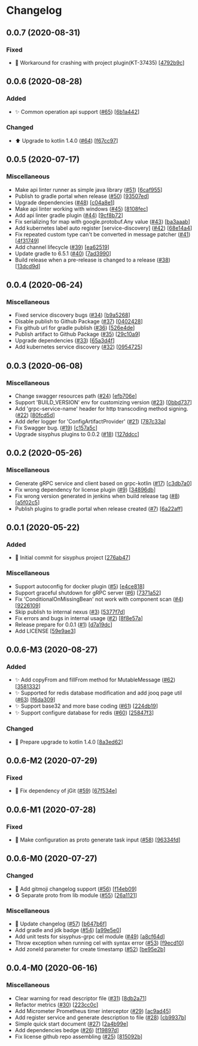# Changelog

<a name="0.0.7"></a>
## 0.0.7 (2020-08-31)

### Fixed

- 🐛 Workaround for crashing with project plugin(KT-37435) [[4792b9c](https://github.com/ButterCam/sisyphus/commit/4792b9cef990def1a15df9a723672ed18f432f4b)]


<a name="0.0.6"></a>
## 0.0.6 (2020-08-28)

### Added

- ✨ Common operation api support ([#65](https://github.com/ButterCam/sisyphus/issues/65)) [[6b1a442](https://github.com/ButterCam/sisyphus/commit/6b1a442b9f12e01dcd1405ffae7e551d9c054f8c)]

### Changed

- ⬆️ Upgrade to kotlin 1.4.0 ([#64](https://github.com/ButterCam/sisyphus/issues/64)) [[f67cc97](https://github.com/ButterCam/sisyphus/commit/f67cc97ae108ec2d4698d436564e321966869560)]


<a name="0.0.5"></a>
## 0.0.5 (2020-07-17)

### Miscellaneous

-  Make api linter runner as simple java library ([#51](https://github.com/ButterCam/sisyphus/issues/51)) [[6caf955](https://github.com/ButterCam/sisyphus/commit/6caf955c015800d7a54fc75bd1a6f50018789c72)]
-  Publish to gradle portal when release ([#50](https://github.com/ButterCam/sisyphus/issues/50)) [[93507ed](https://github.com/ButterCam/sisyphus/commit/93507edce4fa705d55e47e6aa7f324bdd098173f)]
-  Upgrade dependencies ([#48](https://github.com/ButterCam/sisyphus/issues/48)) [[c04a8e1](https://github.com/ButterCam/sisyphus/commit/c04a8e148cb13307d54594a49fd52c7cd6709498)]
-  Make api linter working with windows ([#45](https://github.com/ButterCam/sisyphus/issues/45)) [[8108fec](https://github.com/ButterCam/sisyphus/commit/8108fecee921691f8a80a98e3c7fc4242c4b7e14)]
-  Add api linter gradle plugin ([#44](https://github.com/ButterCam/sisyphus/issues/44)) [[9cf8b72](https://github.com/ButterCam/sisyphus/commit/9cf8b72a18d696768e9e8360f22223ce379c7e94)]
-  Fix serializing for map with google.protobuf.Any value ([#43](https://github.com/ButterCam/sisyphus/issues/43)) [[ba3aaab](https://github.com/ButterCam/sisyphus/commit/ba3aaab0166ddca2fcdbe30145f281cb459c353f)]
-  Add kubernetes label auto register [service-discovery] ([#42](https://github.com/ButterCam/sisyphus/issues/42)) [[68e14a4](https://github.com/ButterCam/sisyphus/commit/68e14a4f031ac597e9626be066e2dbf8b15372c1)]
-  Fix repeated custom type can&#x27;t be converted in message patcher ([#41](https://github.com/ButterCam/sisyphus/issues/41)) [[4f31749](https://github.com/ButterCam/sisyphus/commit/4f3174920b205dda2c8625fa55dc3016b46c24a4)]
-  Add channel lifecycle ([#39](https://github.com/ButterCam/sisyphus/issues/39)) [[ea62519](https://github.com/ButterCam/sisyphus/commit/ea62519f039ba1bc88d52f1da0a7945844273c55)]
-  Update gradle to 6.5.1 ([#40](https://github.com/ButterCam/sisyphus/issues/40)) [[7ad3990](https://github.com/ButterCam/sisyphus/commit/7ad399033bc1df02674763f29edde0f530c9ca49)]
-  Build release when a pre-release is changed to a release ([#38](https://github.com/ButterCam/sisyphus/issues/38)) [[13dcd9d](https://github.com/ButterCam/sisyphus/commit/13dcd9de1c0383f80d6e7c1522ce85928508cfdd)]


<a name="0.0.4"></a>
## 0.0.4 (2020-06-24)

### Miscellaneous

-  Fixed service discovery bugs ([#34](https://github.com/ButterCam/sisyphus/issues/34)) [[b9a5268](https://github.com/ButterCam/sisyphus/commit/b9a52683a869671ea320bc8aadd16556f929bf44)]
-  Disable publish to Github Package ([#37](https://github.com/ButterCam/sisyphus/issues/37)) [[0402428](https://github.com/ButterCam/sisyphus/commit/04024282348e6ba4096220054e09e5a4fd047994)]
-  Fix github url for gradle publish ([#36](https://github.com/ButterCam/sisyphus/issues/36)) [[526e4de](https://github.com/ButterCam/sisyphus/commit/526e4deadb3d6aee2b9ebf3fed9f4cc4348f0584)]
-  Publish artifact to Github Package ([#35](https://github.com/ButterCam/sisyphus/issues/35)) [[29c10a9](https://github.com/ButterCam/sisyphus/commit/29c10a9d4b18759f013e21335e77200468a51d96)]
-  Upgrade dependencies ([#33](https://github.com/ButterCam/sisyphus/issues/33)) [[65a3d4f](https://github.com/ButterCam/sisyphus/commit/65a3d4fdcb90e95dcad3746540238011c52b9cac)]
-  Add kubernetes service discovery ([#32](https://github.com/ButterCam/sisyphus/issues/32)) [[0954725](https://github.com/ButterCam/sisyphus/commit/0954725576088e3ebdf5a2c8aa9aa21e5c75ead3)]


<a name="0.0.3"></a>
## 0.0.3 (2020-06-08)

### Miscellaneous

-  Change swagger resources path ([#24](https://github.com/ButterCam/sisyphus/issues/24)) [[efb706e](https://github.com/ButterCam/sisyphus/commit/efb706ef4a65a7863c44997bbc325c03f22f7323)]
-  Support &#x27;BUILD_VERSION&#x27; env for customizing version ([#23](https://github.com/ButterCam/sisyphus/issues/23)) [[0bbd737](https://github.com/ButterCam/sisyphus/commit/0bbd7371209ed515b1590fa5c7ccf3947dcb61ef)]
-  Add &#x27;grpc-service-name&#x27; header for http transcoding method signing. ([#22](https://github.com/ButterCam/sisyphus/issues/22)) [[80fcd5d](https://github.com/ButterCam/sisyphus/commit/80fcd5d441b717375fa47a370b12ac65b82c82c7)]
-  Add defer logger for &#x27;ConfigArtifactProvider&#x27; ([#21](https://github.com/ButterCam/sisyphus/issues/21)) [[787c33a](https://github.com/ButterCam/sisyphus/commit/787c33afcbdfa76fe22cbd570a64e40cdb544b58)]
-  Fix Swagger bug. ([#19](https://github.com/ButterCam/sisyphus/issues/19)) [[c157a5c](https://github.com/ButterCam/sisyphus/commit/c157a5c2bce23a638a22ac89182fc7abaaaf7526)]
-  Upgrade sisyphus plugins to 0.0.2 ([#18](https://github.com/ButterCam/sisyphus/issues/18)) [[127ddcc](https://github.com/ButterCam/sisyphus/commit/127ddcc7f28b6c41636f96e8840655b196ee417a)]


<a name="0.0.2"></a>
## 0.0.2 (2020-05-26)

### Miscellaneous

-  Generate gRPC service and client based on grpc-kotlin ([#17](https://github.com/ButterCam/sisyphus/issues/17)) [[c3db7a0](https://github.com/ButterCam/sisyphus/commit/c3db7a0b6684852f7c75271473ba860ea7588955)]
-  Fix wrong dependency for license plugin ([#9](https://github.com/ButterCam/sisyphus/issues/9)) [[34896db](https://github.com/ButterCam/sisyphus/commit/34896db7c8f89dd5809dbc88ac9ab57e3f16c94a)]
-  Fix wrong version generated in jenkins when build release tag ([#8](https://github.com/ButterCam/sisyphus/issues/8)) [[a5f02c5](https://github.com/ButterCam/sisyphus/commit/a5f02c5cbab731e5edbda181290926c1a243ea56)]
-  Publish plugins to gradle portal when release created ([#7](https://github.com/ButterCam/sisyphus/issues/7)) [[6a22aff](https://github.com/ButterCam/sisyphus/commit/6a22aff72a496f21ae0b25e01e0bd2c322099bcc)]


<a name="0.0.1"></a>
## 0.0.1 (2020-05-22)

### Added

- 🎉 Initial commit for sisyphus project [[276ab47](https://github.com/ButterCam/sisyphus/commit/276ab47a0924e29ae4e59fe0f9230a0c99a99203)]

### Miscellaneous

-  Support autoconfig for docker plugin ([#5](https://github.com/ButterCam/sisyphus/issues/5)) [[e4ce818](https://github.com/ButterCam/sisyphus/commit/e4ce8180386b79aea3e4a42fed309f75528f9382)]
-  Support graceful shutdown for gRPC server ([#6](https://github.com/ButterCam/sisyphus/issues/6)) [[7371a52](https://github.com/ButterCam/sisyphus/commit/7371a5211289f437bdcc0fe61a6730678b09a1f5)]
-  Fix &#x27;ConditionalOnMissingBean&#x27; not work with component scan ([#4](https://github.com/ButterCam/sisyphus/issues/4)) [[9226109](https://github.com/ButterCam/sisyphus/commit/922610969b67fa96d17214fa4c41b3e02ef8e966)]
-  Skip publish to internal nexus ([#3](https://github.com/ButterCam/sisyphus/issues/3)) [[5377f7d](https://github.com/ButterCam/sisyphus/commit/5377f7d173825a5c42d27db22037aa44d1fec2fd)]
-  Fix errors and bugs in internal usage ([#2](https://github.com/ButterCam/sisyphus/issues/2)) [[8f8e57a](https://github.com/ButterCam/sisyphus/commit/8f8e57a8fc45cca6f4c7ad55c99583ff26752a0e)]
-  Release prepare for 0.0.1 ([#1](https://github.com/ButterCam/sisyphus/issues/1)) [[d7a19dc](https://github.com/ButterCam/sisyphus/commit/d7a19dcb0883eccb9c1a9ed8a9c34a88e29c1881)]
-  Add LICENSE [[59e9ae3](https://github.com/ButterCam/sisyphus/commit/59e9ae38ac8cece9fac5cf054eb3dcc5cd7436fe)]


<a name="0.0.6-M3"></a>
## 0.0.6-M3 (2020-08-27)

### Added

- ✨ Add copyFrom and fillFrom method for MutableMessage ([#62](https://github.com/ButterCam/sisyphus/issues/62)) [[3581332](https://github.com/ButterCam/sisyphus/commit/3581332d02041002bd0b711046d1690a304a2b51)]
- ✨ Supported for redis database modification and add jooq page util ([#63](https://github.com/ButterCam/sisyphus/issues/63)) [[f6da309](https://github.com/ButterCam/sisyphus/commit/f6da3092a646c58e61ca4a049ab26165cdda3e78)]
- ✨ Support base32 and more base coding ([#61](https://github.com/ButterCam/sisyphus/issues/61)) [[224db19](https://github.com/ButterCam/sisyphus/commit/224db198fc45acc82ec3082b02e9b89a9c663bd7)]
- ✨ Support configure database for redis ([#60](https://github.com/ButterCam/sisyphus/issues/60)) [[25847f3](https://github.com/ButterCam/sisyphus/commit/25847f31b92a9de33576595da55501904edd6186)]

### Changed

- 🚸 Prepare upgrade to kotlin 1.4.0 [[8a3ed62](https://github.com/ButterCam/sisyphus/commit/8a3ed6241f7ac707e3bdaa090840d3f9e8c958d7)]


<a name="0.0.6-M2"></a>
## 0.0.6-M2 (2020-07-29)

### Fixed

- 🐛 Fix dependency of jGit ([#59](https://github.com/ButterCam/sisyphus/issues/59)) [[67f534e](https://github.com/ButterCam/sisyphus/commit/67f534e9c62833d32ba93bfd03fbc3c1f81f52e6)]


<a name="0.0.6-M1"></a>
## 0.0.6-M1 (2020-07-28)

### Fixed

- 🐛 Make configuration as proto generate task input ([#58](https://github.com/ButterCam/sisyphus/issues/58)) [[96334fd](https://github.com/ButterCam/sisyphus/commit/96334fde6b045cde9e2d429cd89aa546496bb820)]


<a name="0.0.6-M0"></a>
## 0.0.6-M0 (2020-07-27)

### Changed

- 🔧 Add gitmoji changelog support ([#56](https://github.com/ButterCam/sisyphus/issues/56)) [[f14eb09](https://github.com/ButterCam/sisyphus/commit/f14eb09a041acdab830b0baf9aa972ca0f0e4821)]
- ♻️ Separate proto from lib module ([#55](https://github.com/ButterCam/sisyphus/issues/55)) [[26a1121](https://github.com/ButterCam/sisyphus/commit/26a1121e4265d31982970820e76715e29547b934)]

### Miscellaneous

- 📝 Update changelog ([#57](https://github.com/ButterCam/sisyphus/issues/57)) [[b647b6f](https://github.com/ButterCam/sisyphus/commit/b647b6fc5a5fd1c07ff604e08a99d7c368c5144c)]
-  Add gradle and jdk badge ([#54](https://github.com/ButterCam/sisyphus/issues/54)) [[a99e5e0](https://github.com/ButterCam/sisyphus/commit/a99e5e03c6d8be25801e09c0fb2a987fefd089bf)]
-  Add unit tests for sisyphus-grpc cel module ([#49](https://github.com/ButterCam/sisyphus/issues/49)) [[a8cf64d](https://github.com/ButterCam/sisyphus/commit/a8cf64dcd410f26186c99630e83da948527f99a9)]
-  Throw exception when running cel with syntax error ([#53](https://github.com/ButterCam/sisyphus/issues/53)) [[f9ecd10](https://github.com/ButterCam/sisyphus/commit/f9ecd10049698f600e2f30704d0df2c4736bf86b)]
-  Add zoneId parameter for create timestamp ([#52](https://github.com/ButterCam/sisyphus/issues/52)) [[be95e2b](https://github.com/ButterCam/sisyphus/commit/be95e2bb4897252c3f6adebe65daa3cc7af78178)]


<a name="0.0.4-M0"></a>
## 0.0.4-M0 (2020-06-16)

### Miscellaneous

-  Clear warning for read descriptor file ([#31](https://github.com/ButterCam/sisyphus/issues/31)) [[8db2a71](https://github.com/ButterCam/sisyphus/commit/8db2a7131f40a5945eab08a55946806872aa8a12)]
-  Refactor metrics ([#30](https://github.com/ButterCam/sisyphus/issues/30)) [[223cc0c](https://github.com/ButterCam/sisyphus/commit/223cc0c3e5ac3c2c9f98a3204e2672263e4b8b07)]
-  Add Micrometer Prometheus timer interceptor ([#29](https://github.com/ButterCam/sisyphus/issues/29)) [[ac9ad45](https://github.com/ButterCam/sisyphus/commit/ac9ad455c4dc9e144a9aaedab9ce93297d9ecd9b)]
-  Add register service and generate description to file ([#28](https://github.com/ButterCam/sisyphus/issues/28)) [[cb9937b](https://github.com/ButterCam/sisyphus/commit/cb9937b357a14233d0d3eb8395de6626ad207cf2)]
-  Simple quick start document ([#27](https://github.com/ButterCam/sisyphus/issues/27)) [[2a4b99e](https://github.com/ButterCam/sisyphus/commit/2a4b99eee076d9e4440654819d15eaddc1a79374)]
-  Add dependencies bedge ([#26](https://github.com/ButterCam/sisyphus/issues/26)) [[f19897d](https://github.com/ButterCam/sisyphus/commit/f19897ddb81e2d967bfe08cc5f1c865365edb8ea)]
-  Fix license github repo assembling ([#25](https://github.com/ButterCam/sisyphus/issues/25)) [[815092b](https://github.com/ButterCam/sisyphus/commit/815092b940b6bc98824bca761760d84e52bcf1ba)]


